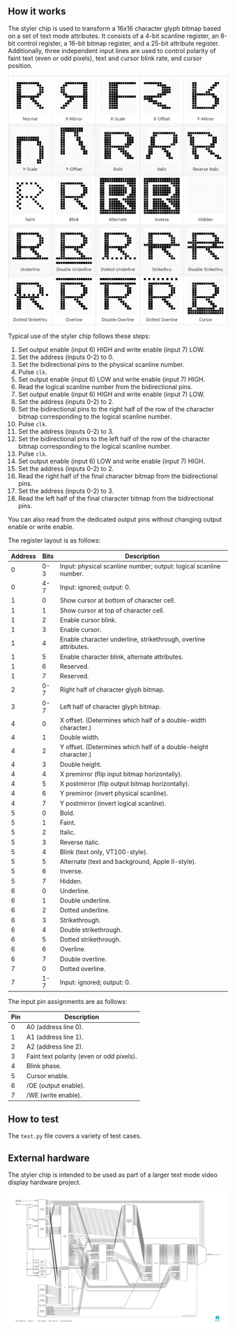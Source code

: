 ## How it works

The styler chip is used to transform a 16x16 character glyph bitmap based on a
set of text mode attributes. It consists of a 4-bit scanline register, an 8-bit
control register, a 16-bit bitmap register, and a 25-bit attribute register.
Additionally, three independent input lines are used to control polarity of
faint text (even or odd pixels), text and cursor blink rate, and cursor position.

![](styler1.png)
![](styler2.png)
![](styler3.gif)
![](styler4.png)
![](styler5.gif)

Typical use of the styler chip follows these steps:

1. Set output enable (input 6) HIGH and write enable (input 7) LOW.
2. Set the address (inputs 0-2) to 0.
3. Set the bidirectional pins to the physical scanline number.
4. Pulse `clk`.
5. Set output enable (input 6) LOW and write enable (input 7) HIGH.
6. Read the logical scanline number from the bidirectional pins.
7. Set output enable (input 6) HIGH and write enable (input 7) LOW.
8. Set the address (inputs 0-2) to 2.
9. Set the bidirectional pins to the right half of the row of the character bitmap corresponding to the logical scanline number.
10. Pulse `clk`.
11. Set the address (inputs 0-2) to 3.
12. Set the bidirectional pins to the left half of the row of the character bitmap corresponding to the logical scanline number.
13. Pulse `clk`.
14. Set output enable (input 6) LOW and write enable (input 7) HIGH.
15. Set the address (inputs 0-2) to 2.
16. Read the right half of the final character bitmap from the bidirectional pins.
17. Set the address (inputs 0-2) to 3.
18. Read the left half of the final character bitmap from the bidirectional pins.

You can also read from the dedicated output pins without changing output enable or write enable.

The register layout is as follows:

| Address | Bits | Description                                                       |
| ------- | ---- | ----------------------------------------------------------------- |
| 0       | 0-3  | Input: physical scanline number; output: logical scanline number. |
| 0       | 4-7  | Input: ignored; output: 0.                                        |
| 1       | 0    | Show cursor at bottom of character cell.                          |
| 1       | 1    | Show cursor at top of character cell.                             |
| 1       | 2    | Enable cursor blink.                                              |
| 1       | 3    | Enable cursor.                                                    |
| 1       | 4    | Enable character underline, strikethrough, overline attributes.   |
| 1       | 5    | Enable character blink, alternate attributes.                     |
| 1       | 6    | Reserved.                                                         |
| 1       | 7    | Reserved.                                                         |
| 2       | 0-7  | Right half of character glyph bitmap.                             |
| 3       | 0-7  | Left half of character glyph bitmap.                              |
| 4       | 0    | X offset. (Determines which half of a double-width character.)    |
| 4       | 1    | Double width.                                                     |
| 4       | 2    | Y offset. (Determines which half of a double-height character.)   |
| 4       | 3    | Double height.                                                    |
| 4       | 4    | X premirror (flip input bitmap horizontally).                     |
| 4       | 5    | X postmirror (flip output bitmap horizontally).                   |
| 4       | 6    | Y premirror (invert physical scanline).                           |
| 4       | 7    | Y postmirror (invert logical scanline).                           |
| 5       | 0    | Bold.                                                             |
| 5       | 1    | Faint.                                                            |
| 5       | 2    | Italic.                                                           |
| 5       | 3    | Reverse italic.                                                   |
| 5       | 4    | Blink (text only, VT100-style).                                   |
| 5       | 5    | Alternate (text and background, Apple II-style).                  |
| 5       | 6    | Inverse.                                                          |
| 5       | 7    | Hidden.                                                           |
| 6       | 0    | Underline.                                                        |
| 6       | 1    | Double underline.                                                 |
| 6       | 2    | Dotted underline.                                                 |
| 6       | 3    | Strikethrough.                                                    |
| 6       | 4    | Double strikethrough.                                             |
| 6       | 5    | Dotted strikethrough.                                             |
| 6       | 6    | Overline.                                                         |
| 6       | 7    | Double overline.                                                  |
| 7       | 0    | Dotted overline.                                                  |
| 7       | 1-7  | Input: ignored; output: 0.                                        |

The input pin assignments are as follows:

| Pin | Description                               |
| --- | ----------------------------------------- |
| 0   | A0 (address line 0).                      |
| 1   | A1 (address line 1).                      |
| 2   | A2 (address line 2).                      |
| 3   | Faint text polarity (even or odd pixels). |
| 4   | Blink phase.                              |
| 5   | Cursor enable.                            |
| 6   | /OE (output enable).                      |
| 7   | /WE (write enable).                       |

## How to test

The `test.py` file covers a variety of test cases.

## External hardware

The styler chip is intended to be used as part of a larger text mode
video display hardware project.

![](tmvdh.svg)
